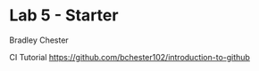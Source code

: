 # Lab 5 - Starter

Bradley Chester

CI Tutorial
https://github.com/bchester102/introduction-to-github
